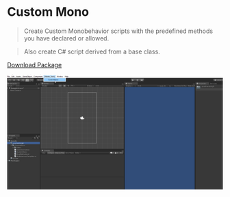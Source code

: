 # Custom Mono
> Create Custom Monobehavior scripts with the predefined methods you have declared or allowed.

> Also create C# script derived from a base class.

[Download Package](https://github.com/prashant-singh/unity-custom-mono/releases/)

![Preview](https://raw.githubusercontent.com/prashant-singh/unity-custom-mono/master/itsshowtime.gif)

